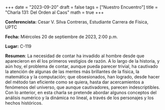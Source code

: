 +++
date  = "2023-09-20"
draft = false
tags  = ["Nuestro Encuentro"]
title = "Charla 131: Del Orden al Caos"
math  = true
+++

**Conferencista:** Cesar V. Silva Contreras, Estudiante Carrera de Física, UPTC

**Fecha:** Miércoles 20 de septiembre de 2023, 2:00 p.m.

**Lugar:** C-119

**Resumen**: La necesidad de contar ha invadido al hombre desde que aparecieron en él los primeros vestigios de razón. A lo largo de la historia, y aún hoy, el problema de contar, aunque pueda parecer trivial, ha cautivado la atención de algunas de las mentes más brillantes de la física, la matemática y la computación; que obsesionados, han logrado, desde hacer del método tan eficiente como se quiera, hasta dar acercamientos a fenómenos del universo, que aunque cautivadores, parecen indescriptibles. Con lo anterior, en esta charla se pretende abordar algunos conceptos del análisis numérico y la dinámica no lineal, a través de los personajes y los hechos históricos.
